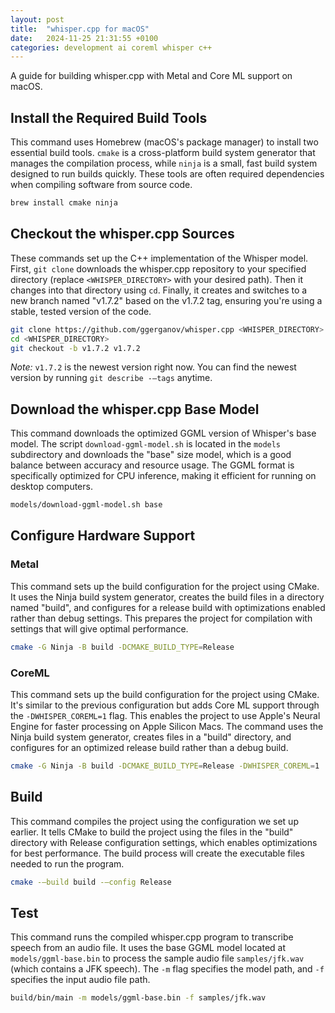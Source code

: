 ```yaml
---
layout: post
title:  "whisper.cpp for macOS"
date:   2024-11-25 21:31:55 +0100
categories: development ai coreml whisper c++
---
```


A guide for building whisper.cpp with Metal and Core ML support on macOS.

## Install the Required Build Tools

This command uses Homebrew (macOS's package manager) to install two essential build tools. `cmake` is a cross-platform build system generator that manages the compilation process, while `ninja` is a small, fast build system designed to run builds quickly. These tools are often required dependencies when compiling software from source code.

```bash
brew install cmake ninja
```

## Checkout the whisper.cpp Sources

These commands set up the C++ implementation of the Whisper model. First, `git clone` downloads the whisper.cpp repository to your specified directory (replace `<WHISPER_DIRECTORY>` with your desired path). Then it changes into that directory using `cd`. Finally, it creates and switches to a new branch named "v1.7.2" based on the v1.7.2 tag, ensuring you're using a stable, tested version of the code.

```bash
git clone https://github.com/ggerganov/whisper.cpp <WHISPER_DIRECTORY>
cd <WHISPER_DIRECTORY>
git checkout -b v1.7.2 v1.7.2
```

_Note:_ `v1.7.2` is the newest version right now. You can find the newest version by running `git describe -–tags` anytime.

## Download the whisper.cpp Base Model

This command downloads the optimized GGML version of Whisper's base model. The script `download-ggml-model.sh` is located in the `models` subdirectory and downloads the "base" size model, which is a good balance between accuracy and resource usage. The GGML format is specifically optimized for CPU inference, making it efficient for running on desktop computers.

```bash
models/download-ggml-model.sh base
```

## Configure Hardware Support

### Metal

This command sets up the build configuration for the project using CMake. It uses the Ninja build system generator, creates the build files in a directory named "build", and configures for a release build with optimizations enabled rather than debug settings. This prepares the project for compilation with settings that will give optimal performance.

```bash
cmake -G Ninja -B build -DCMAKE_BUILD_TYPE=Release
```

### CoreML

This command sets up the build configuration for the project using CMake. It's similar to the previous configuration but adds Core ML support through the `-DWHISPER_COREML=1` flag. This enables the project to use Apple's Neural Engine for faster processing on Apple Silicon Macs. The command uses the Ninja build system generator, creates files in a "build" directory, and configures for an optimized release build rather than a debug build.

```bash
cmake -G Ninja -B build -DCMAKE_BUILD_TYPE=Release -DWHISPER_COREML=1
```

## Build

This command compiles the project using the configuration we set up earlier. It tells CMake to build the project using the files in the "build" directory with Release configuration settings, which enables optimizations for best performance. The build process will create the executable files needed to run the program.

```bash
cmake -–build build -–config Release
```

## Test

This command runs the compiled whisper.cpp program to transcribe speech from an audio file. It uses the base GGML model located at `models/ggml-base.bin` to process the sample audio file `samples/jfk.wav` (which contains a JFK speech). The `-m` flag specifies the model path, and `-f` specifies the input audio file path.

```bash
build/bin/main -m models/ggml-base.bin -f samples/jfk.wav
```

